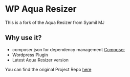 # WP Aqua Resizer

This is a fork of the Aqua Resizer from Syamil MJ


## Why use it?

- composer.json for dependency management [Composer](https://getcomposer.org)
- Wordpress Plugin
- Latest Aqua Resizer version


You can find the original Project Repo [here](https://github.com/syamilmj/Aqua-Resizer)













